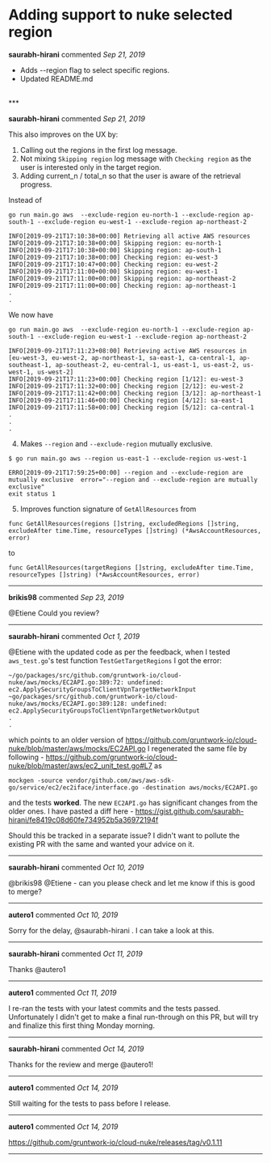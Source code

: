 # Adding support to nuke selected region

**saurabh-hirani** commented *Sep 21, 2019*

- Adds --region flag to select specific regions.
- Updated README.md 


<br />
***


**saurabh-hirani** commented *Sep 21, 2019*


This also improves on the UX by:

1. Calling out the regions in the first log message. 
2. Not mixing ``` Skipping region ``` log message with ```Checking region``` as the user is interested only in the target region.
3. Adding current_n / total_n so that the user is aware of the retrieval progress.


Instead of 

```
go run main.go aws  --exclude-region eu-north-1 --exclude-region ap-south-1 --exclude-region eu-west-1 --exclude-region ap-northeast-2                            

INFO[2019-09-21T17:10:38+00:00] Retrieving all active AWS resources
INFO[2019-09-21T17:10:38+00:00] Skipping region: eu-north-1
INFO[2019-09-21T17:10:38+00:00] Skipping region: ap-south-1
INFO[2019-09-21T17:10:38+00:00] Checking region: eu-west-3
INFO[2019-09-21T17:10:47+00:00] Checking region: eu-west-2                   
INFO[2019-09-21T17:11:00+00:00] Skipping region: eu-west-1                   
INFO[2019-09-21T17:11:00+00:00] Skipping region: ap-northeast-2              
INFO[2019-09-21T17:11:00+00:00] Checking region: ap-northeast-1       
.
.
```

We now have 

```
go run main.go aws  --exclude-region eu-north-1 --exclude-region ap-south-1 --exclude-region eu-west-1 --exclude-region ap-northeast-2                            

INFO[2019-09-21T17:11:23+08:00] Retrieving active AWS resources in [eu-west-3, eu-west-2, ap-northeast-1, sa-east-1, ca-central-1, ap-southeast-1, ap-southeast-2, eu-central-1, us-east-1, us-east-2, us-west-1, us-west-2]
INFO[2019-09-21T17:11:23+00:00] Checking region [1/12]: eu-west-3
INFO[2019-09-21T17:11:32+00:00] Checking region [2/12]: eu-west-2
INFO[2019-09-21T17:11:42+00:00] Checking region [3/12]: ap-northeast-1       
INFO[2019-09-21T17:11:46+00:00] Checking region [4/12]: sa-east-1            
INFO[2019-09-21T17:11:58+00:00] Checking region [5/12]: ca-central-1         
.
.
.
```

4. Makes ```--region``` and ```--exclude-region``` mutually exclusive.

```
$ go run main.go aws --region us-east-1 --exclude-region us-west-1      
                     
ERRO[2019-09-21T17:59:25+00:00] --region and --exclude-region are mutually exclusive  error="--region and --exclude-region are mutually exclusive"
exit status 1
```
5. Improves function signature of  ```GetAllResources```  from

```
func GetAllResources(regions []string, excludedRegions []string, excludeAfter time.Time, resourceTypes []string) (*AwsAccountResources, error)                      
```

to

```
func GetAllResources(targetRegions []string, excludeAfter time.Time, resourceTypes []string) (*AwsAccountResources, error)                            
```

***

**brikis98** commented *Sep 23, 2019*

@Etiene Could you review?
***

**saurabh-hirani** commented *Oct 1, 2019*

@Etiene  with the updated code as per the feedback, when I tested ```aws_test.go```'s test function ```TestGetTargetRegions``` I got the error:

```
~/go/packages/src/github.com/gruntwork-io/cloud-nuke/aws/mocks/EC2API.go:389:72: undefined: ec2.ApplySecurityGroupsToClientVpnTargetNetworkInput
~go/packages/src/github.com/gruntwork-io/cloud-nuke/aws/mocks/EC2API.go:389:128: undefined: ec2.ApplySecurityGroupsToClientVpnTargetNetworkOutput
.
.
```

which points to an older version of https://github.com/gruntwork-io/cloud-nuke/blob/master/aws/mocks/EC2API.go 
I regenerated the same file by following - https://github.com/gruntwork-io/cloud-nuke/blob/master/aws/ec2_unit_test.go#L7 as 

```
mockgen -source vendor/github.com/aws/aws-sdk-go/service/ec2/ec2iface/interface.go -destination aws/mocks/EC2API.go
```

and the tests **worked**. The new ```EC2API.go``` has significant changes from the older ones. I have pasted a diff here - https://gist.github.com/saurabh-hirani/fe8419c08d60fe734952b5a36972194f

Should this be tracked in a separate issue? I didn't want to pollute the existing PR with the same and wanted your advice on it. 
***

**saurabh-hirani** commented *Oct 10, 2019*

@brikis98 @Etiene - can you please check and let me know if this is good to merge?
***

**autero1** commented *Oct 10, 2019*

Sorry for the delay, @saurabh-hirani . I can take a look at this.
***

**saurabh-hirani** commented *Oct 11, 2019*

Thanks @autero1 
***

**autero1** commented *Oct 11, 2019*

I re-ran the tests with your latest commits and the tests passed. Unfortunately I didn't get to make a final run-through on this PR, but will try and finalize this first thing Monday morning.
***

**saurabh-hirani** commented *Oct 14, 2019*

Thanks for the review and merge @autero1! 
***

**autero1** commented *Oct 14, 2019*

Still waiting for the tests to pass before I release.
***

**autero1** commented *Oct 14, 2019*

https://github.com/gruntwork-io/cloud-nuke/releases/tag/v0.1.11
***

